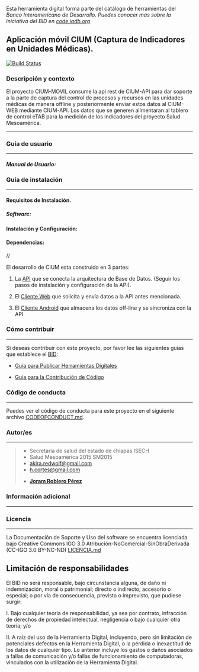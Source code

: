 Esta herramienta digital forma parte del catálogo de herramientas del **Banco Interamericano de Desarrollo*. Puedes conocer más sobre la iniciativa del BID en [code.iadb.org](code.iadb.org)*

  

##  Aplicación móvil CIUM (Captura de Indicadores en Unidades Médicas).

  
[![Build Status](https://travis-ci.org/joramdeveloper/CIUM-MOVIL.svg?branch=master)](https://travis-ci.org/joramdeveloper/CIUM-MOVIL)


### Descripción y contexto

  
El proyecto CIUM-MOVIL consume la api rest de CIUM-API para dar soporte a la parte de captura del control de procesos y recursos en las unidades médicas de manera offline y posteriormente enviar estos datos al CIUM-WEB mediante CIUM-API. Los datos que se generen alimentaran al tablero de control eTAB para la medición de los indicadores del proyecto Salud Mesoamérica.

---
### Guía de usuario
---
##### Manual de Usuario:
 
 
### Guía de instalación

---

#### Requisitos de Instalación.


##### Software:

 
  

#### Instalación y Configuración:
 

 

#### Dependencias:

// 

El desarrollo de CIUM esta construido en 3 partes:

1.  La [API](https://github.com/checherman/CIUM-API) que se conecta la arquitectura de Base de Datos. (Seguir los pasos de instalación y configuración de la API).

2. El [Cliente Web](https://github.com/checherman/CIUM-WEB) que solicita y envía datos a la API antes mencionada.

3. El [Cliente Android](https://github.com/joramdeveloper/CIUM-MOVIL) que almacena los datos off-line y se sincroniza con la API

    

### Cómo contribuir

  

---

Si deseas contribuir con este proyecto, por favor lee las siguientes guías que establece el [BID](https://www.iadb.org/es  "BID"):

*  [Guía para Publicar Herramientas Digitales](https://el-bid.github.io/guia-de-publicacion/  "Guía para Publicar")

*  [Guía para la Contribución de Código](https://github.com/EL-BID/Plantilla-de-repositorio/blob/master/CONTRIBUTING.md  "Guía de Contribución de Código")

  

### Código de conducta

---

Puedes ver el código de conducta para este proyecto en el siguiente archivo [CODEOFCONDUCT.md](https://github.com/EL-BID/Supervision-SISBEN-ML/blob/master/CODEOFCONDUCT.md).

  

### Autor/es
  

---
> - Secretaria de salud del estado de chiapas ISECH
> - Salud Mesoamerica 2015 SM2015
> - akira.redwolf@gmail.com 
> - h.cortes@gmail.com 
> * **[Joram Roblero Pérez](https://github.com/joramdeveloper "Github")**


  

### Información adicional

---

 
  

### Licencia
---

La Documentación de Soporte y Uso del software se encuentra licenciada bajo Creative Commons IGO 3.0 Atribución-NoComercial-SinObraDerivada (CC-IGO 3.0 BY-NC-ND) [LICENCIA.md](https://github.com/joramdeveloper/CIUM-MOVIL/blob/master/LICENSE.md)

  

## Limitación de responsabilidades

  

El BID no será responsable, bajo circunstancia alguna, de daño ni indemnización, moral o patrimonial; directo o indirecto; accesorio o especial; o por vía de consecuencia, previsto o imprevisto, que pudiese surgir:

I. Bajo cualquier teoría de responsabilidad, ya sea por contrato, infracción de derechos de propiedad intelectual, negligencia o bajo cualquier otra teoría; y/o

II. A raíz del uso de la Herramienta Digital, incluyendo, pero sin limitación de potenciales defectos en la Herramienta Digital, o la pérdida o inexactitud de los datos de cualquier tipo. Lo anterior incluye los gastos o daños asociados a fallas de comunicación y/o fallas de funcionamiento de computadoras, vinculados con la utilización de la Herramienta Digital.